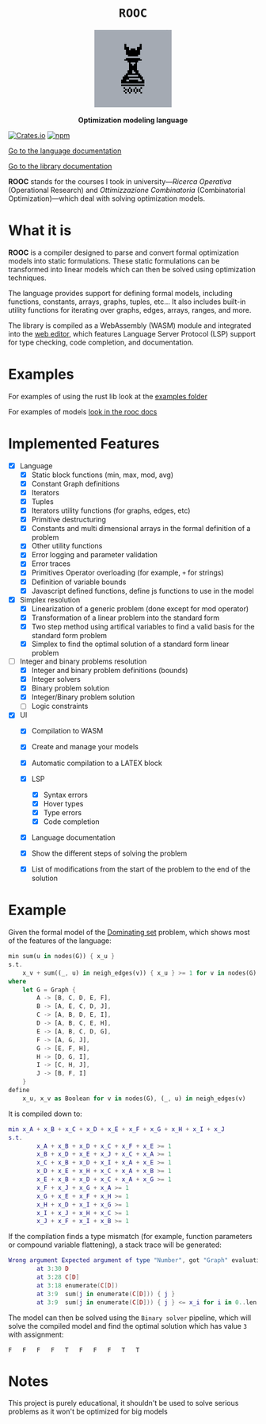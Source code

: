 <div align="center">
  <h1><code>ROOC</code></h1>
  <img src='./logo-original.png' width='156px'/>
  <p><strong>Optimization modeling language</strong></p>
</div>

[![Crates.io](https://img.shields.io/crates/v/rooc.svg)](https://crates.io/crates/rooc)
[![npm](https://img.shields.io/npm/v/@specy/rooc.svg)](https://www.npmjs.com/package/@specy/rooc)

[Go to the language documentation](https://rooc.specy.app/docs/rooc)

[Go to the library documentation](https://rooc.specy.app/docs/rooc)

**ROOC** stands for the courses I took in university—*Ricerca Operativa* (Operational Research) and *Ottimizzazione Combinatoria* (Combinatorial Optimization)—which deal with solving optimization models.

# What it is
**ROOC** is a compiler designed to parse and convert formal optimization models into static formulations. These static formulations can be transformed into linear models which can then be solved using optimization techniques. 

The language provides support for defining formal models, including functions, constants, arrays, graphs, tuples, etc... It also includes built-in utility functions for iterating over graphs, edges, arrays, ranges, and more.

The library is compiled as a WebAssembly (WASM) module and integrated into the [web editor](https://rooc.specy.app), which features Language Server Protocol (LSP) support for type checking, code completion, and documentation.

# Examples
For examples of using the rust lib look at the [examples folder](https://github.com/Specy/rooc/tree/main/examples)

For examples of models [look in the rooc docs](https://rooc.specy.app/docs/rooc/examples)


# Implemented Features 
- [x] Language
  - [x] Static block functions (min, max, mod, avg)
  - [x] Constant Graph definitions
  - [x] Iterators
  - [x] Tuples
  - [x] Iterators utility functions (for graphs, edges, etc)
  - [x] Primitive destructuring
  - [x] Constants and multi dimensional arrays in the formal definition of a problem
  - [x] Other utility functions
  - [x] Error logging and parameter validation 
  - [x] Error traces
  - [x] Primitives Operator overloading (for example, `+` for strings)
  - [x] Definition of variable bounds
  - [x] Javascript defined functions, define js functions to use in the model
- [x] Simplex resolution
  - [x] Linearization of a generic problem (done except for mod operator)
  - [x] Transformation of a linear problem into the standard form
  - [x] Two step method using artifical variables to find a valid basis for the standard form problem
  - [x] Simplex to find the optimal solution of a standard form linear problem
- [ ] Integer and binary problems resolution
  - [x] Integer and binary problem definitions (bounds)
  - [x] Integer solvers
  - [x] Binary problem solution
  - [x] Integer/Binary problem solution
  - [ ] Logic constraints
- [x] UI
  - [x] Compilation to WASM
  - [x] Create and manage your models
  - [x] Automatic compilation to a LATEX block
  - [x] LSP
    - [x] Syntax errors
    - [x] Hover types
    - [x] Type errors
    - [x] Code completion
  - [x] Language documentation 
  - [x] Show the different steps of solving the problem
  - [x] List of modifications from the start of the problem to the end of the solution


# Example
Given the formal model of the [Dominating set](https://en.wikipedia.org/wiki/Dominating_set) problem, which shows most of the features of the language:
```rust
min sum(u in nodes(G)) { x_u }
s.t. 
    x_v + sum((_, u) in neigh_edges(v)) { x_u } >= 1 for v in nodes(G)
where
    let G = Graph {
        A -> [B, C, D, E, F],
        B -> [A, E, C, D, J],
        C -> [A, B, D, E, I],
        D -> [A, B, C, E, H],
        E -> [A, B, C, D, G],
        F -> [A, G, J],
        G -> [E, F, H],
        H -> [D, G, I],
        I -> [C, H, J],
        J -> [B, F, I]
    }
define
    x_u, x_v as Boolean for v in nodes(G), (_, u) in neigh_edges(v)
```
It is compiled down to:
```lua
min x_A + x_B + x_C + x_D + x_E + x_F + x_G + x_H + x_I + x_J
s.t.
        x_A + x_B + x_D + x_C + x_F + x_E >= 1
        x_B + x_D + x_E + x_J + x_C + x_A >= 1
        x_C + x_B + x_D + x_I + x_A + x_E >= 1
        x_D + x_E + x_H + x_C + x_A + x_B >= 1
        x_E + x_B + x_D + x_C + x_A + x_G >= 1
        x_F + x_J + x_G + x_A >= 1
        x_G + x_E + x_F + x_H >= 1
        x_H + x_D + x_I + x_G >= 1
        x_I + x_J + x_H + x_C >= 1
        x_J + x_F + x_I + x_B >= 1
```
If the compilation finds a type mismatch (for example, function parameters or compound variable flattening), a stack trace will be generated:
```lua
Wrong argument Expected argument of type "Number", got "Graph" evaluating "D"
        at 3:30 D
        at 3:28 C[D]
        at 3:18 enumerate(C[D])
        at 3:9  sum(j in enumerate(C[D])) { j }
        at 3:9  sum(j in enumerate(C[D])) { j } <= x_i for i in 0..len(C)
```
The model can then be solved using the `Binary solver` pipeline, which will solve the compiled model and find the optimal solution which has value `3` with assignment:
```
F	F	F	F	T	F	F	F	T	T
```
# Notes
This project is purely educational, it shouldn't be used to solve serious problems as it won't be optimized for big models
